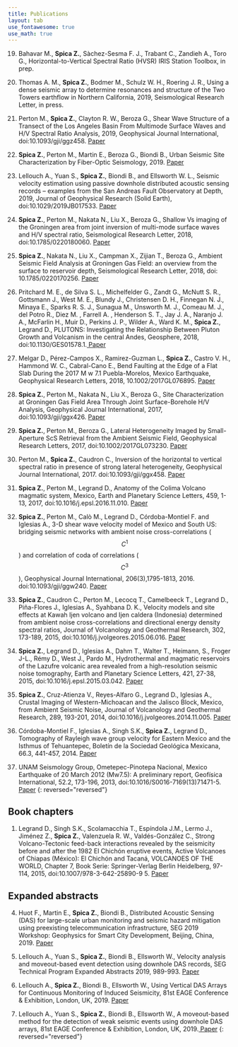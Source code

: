 ```yaml
---
title: Publications
layout: tab
use_fontawesome: true
use_math: true
---
```


19. Bahavar M., **Spica Z.**, Sàchez-Sesma F. J., Trabant C., Zandieh A., Toro G., Horizontal-to-Vertical Spectral Ratio (HVSR) IRIS Station Toolbox, in prep. 

18. Thomas A. M., **Spica Z.**, Bodmer M., Schulz W. H., Roering J. R., Using a dense seismic array to determine resonances and structure of the Two Towers earthflow in Northern California, 2019, Seismological Research Letter, in press.

17. Perton M., **Spica Z.**, Clayton R. W., Beroza G., Shear Wave Structure of a Transect of the Los Angeles Basin From Multimode Surface Waves and H/V Spectral Ratio Analysis, 2019, Geophysical Journal International, doi:10.1093/gji/ggz458. <a href="https://drive.google.com/open?id=1a51c1C_lLjZQSrfaC2G-Vebje8Vh8rRv" target="_blank"><i class="fa fa-file-pdf"></i> Paper</a>

16. **Spica Z.**, Perton M., Martin E., Beroza G., Biondi B., Urban Seismic Site Characterization by Fiber-Optic Seismology, 2019. <a href="https://eartharxiv.org/j8vn9" target="_blank"><i class="fa fa-file-pdf"></i> Paper</a>

15. Lellouch A., Yuan S., **Spica Z.**, Biondi B., and Ellsworth W. L., Seismic velocity estimation using passive downhole distributed acoustic sensing records – examples from the San Andreas Fault Observatory at Depth, 2019, Journal of Geophysical Research (Solid Earth), doi:10.1029/2019JB017533. <a href="https://drive.google.com/file/d/1t9InBMk5L_22fcEepJIPyOPILVZrerdE/view?usp=sharing" target="_blank"><i class="fa fa-file-pdf"></i> Paper</a>

14. **Spica Z.**, Perton M., Nakata N., Liu X., Beroza G., Shallow Vs imaging of the Groningen area from joint inversion of multi-mode surface waves and H/V spectral ratio, Seismological Research Letter, 2018, doi:10.1785/0220180060. <a href="https://drive.google.com/open?id=1SIf5uoR2gKO0vjCJnGVpFw8mMwJl2szL" target="_blank"><i class="fa fa-file-pdf"></i> Paper</a>

13. **Spica Z.**, Nakata N., Liu X., Campman X., Zijian T., Beroza G., Ambient Seismic Field Analysis at Groningen Gas Field: an overview from the surface to reservoir depth, Seismological Research Letter, 2018, doi: 10.1785/0220170256. <a href="https://drive.google.com/open?id=1roXfagn5u21iyziD7XVCd3pknYTs9mTl" target="_blank"><i class="fa fa-file-pdf"></i> Paper</a>

12. Pritchard M. E., de Silva S. L., Michelfelder G., Zandt G., McNutt S. R., Gottsmann J., West M. E., Blundy J., Christensen D. H., Finnegan N. J., Minaya E., Sparks R. S. J., Sunagua M., Unsworth M. J., Comeau M. J., del Potro R., Diez M. , Farrell A. , Henderson S. T., Jay J. A., Naranjo J. A., McFarlin H., Muir D., Perkins J. P., Wilder A., Ward K. M., **Spica Z.**, Legrand D., PLUTONS: Investigating the Relationship Between Pluton Growth and Volcanism in the central Andes, Geosphere, 2018, doi:10.1130/GES01578.1.<a href="https://drive.google.com/open?id=1iwdobXT7rL9fmeWXeIY1krAHEeSLEG7x" target="_blank"><i class="fa fa-file-pdf"></i> Paper</a>

11. Melgar D., Pérez-Campos X., Ramirez-Guzman L., **Spica Z.**, Castro V. H., Hammond W. C., Cabral-Cano E., Bend Faulting at the Edge of a Flat Slab During the 2017 M w 7.1 Puebla-Morelos, Mexico Earthquake, Geophysical Research Letters, 2018, 10.1002/2017GL076895. <a href="https://drive.google.com/open?id=1lwOybhX3rAlSUuIbtg70Bn-diEaTbmiv" target="_blank"><i class="fa fa-file-pdf"></i> Paper</a>

10. **Spica Z.**, Perton M., Nakata N., Liu X., Beroza G., Site Characterization at Groningen Gas Field Area Through Joint Surface-Borehole H/V Analysis, Geophysical Journal International, 2017, doi:10.1093/gji/ggx426. <a href="https://drive.google.com/open?id=1BnT9XFHOWSnuM1l2OEM2JccngRdXi51k" target="_blank"><i class="fa fa-file-pdf"></i> Paper</a>

9. **Spica Z.**, Perton M., Beroza G., Lateral Heterogeneity Imaged by Small-Aperture ScS Retrieval from the Ambient Seismic Field, Geophysical Research Letters, 2017, doi:10.1002/2017GL073230. <a href="https://drive.google.com/open?id=0B9EECE2zCPBqcTFlMW1sSlk0bXM" target="_blank"><i class="fa fa-file-pdf"></i> Paper</a>

8. Perton M., **Spica Z.**, Caudron C., Inversion of the horizontal to vertical spectral ratio in presence of strong lateral heterogeneity, Geophysical Journal International, 2017. doi:10.1093/gji/ggx458. <a href="https://drive.google.com/open?id=1p_FLRT6wCYuEyXzxfp8z0LoGqT7t5thv" target="_blank"><i class="fa fa-file-pdf"></i> Paper</a>

7. **Spica Z.**, Perton M., Legrand D., Anatomy of the Colima Volcano magmatic system, Mexico, Earth and Planetary Science Letters, 459, 1-13, 2017, doi:10.1016/j.epsl.2016.11.010. <a href="https://drive.google.com/open?id=0B9EECE2zCPBqZS01VUtabmNCWW8" target="_blank"><i class="fa fa-file-pdf"></i> Paper</a>

6. **Spica Z.**, Perton M., Calò M., Legrand D., Córdoba-Montiel F. and Iglesias A., 3-D shear wave velocity model of Mexico and South US: bridging seismic networks with ambient noise cross-correlations ($$C^1$$) and correlation of coda of correlations ($$C^3$$), Geophysical Journal International, 206(3),1795-1813, 2016. doi:10.1093/gji/ggw240. <a href="https://drive.google.com/open?id=0B9EECE2zCPBqSEhxa0pmR0locDQ" target="_blank"><i class="fa fa-file-pdf"></i> Paper</a>

5. **Spica Z.**, Caudron C., Perton M., Lecocq T., Camelbeeck T., Legrand D., Piña-Flores J., Iglesias A., Syahbana D. K., Velocity models and site effects at Kawah Ijen volcano and Ijen caldera (Indonesia) determined from ambient noise cross-correlations and directional energy density spectral ratios, Journal of Volcanology and Geothermal Research, 302, 173-189, 2015, doi:10.1016/j.jvolgeores.2015.06.016. <a href="https://drive.google.com/open?id=0B9EECE2zCPBqdkxndUk2dDgtOTQ" target="_blank"><i class="fa fa-file-pdf"></i> Paper</a>

4. **Spica Z.**, Legrand D., Iglesias A., Dahm T., Walter T., Heimann, S., Froger J-L., Rémy D., West J., Pardo M., Hydrothermal and magmatic reservoirs of the Lazufre volcanic area revealed from a high-resolution seismic noise tomography, Earth and Planetary Science Letters, 421, 27-38, 2015, doi:10.1016/j.epsl.2015.03.042. <a href="https://drive.google.com/open?id=0B9EECE2zCPBqc2g2bnp6S2QtYlE" target="_blank"><i class="fa fa-file-pdf"></i> Paper</a>

3. **Spica Z.**, Cruz-Atienza V., Reyes-Alfaro G., Legrand D., Iglesias A., Crustal Imaging of Western-Michoacan and the Jalisco Block, Mexico, from Ambient Seismic Noise, Journal of Volcanology and Geothermal Research, 289, 193-201, 2014, doi:10.1016/j.jvolgeores.2014.11.005. <a href="https://drive.google.com/open?id=0B9EECE2zCPBqWXlPLUZmOHRldVk" target="_blank"><i class="fa fa-file-pdf"></i> Paper</a>

2. Córdoba-Montiel F., Iglesias A., Singh S.K., **Spica Z.**, Legrand D., Tomography of Rayleigh wave group velocity for Eastern Mexico and the Isthmus of Tehuantepec, Boletín de la Sociedad Geológica Mexicana, 66.3, 441-457, 2014. <a href="https://drive.google.com/open?id=0B9EECE2zCPBqNUl2T2s2WWxua1k" target="_blank"><i class="fa fa-file-pdf"></i> Paper</a>

1. UNAM Seismology Group, Ometepec-Pinotepa Nacional, Mexico Earthquake of 20 March 2012 (Mw7.5): A preliminary report, Geofísica International, 52.2, 173-196, 2013, doi:10.1016/S0016-7169(13)71471-5. <a href="https://drive.google.com/open?id=0B9EECE2zCPBqM2poaEpOeXMyc3c" target="_blank"><i class="fa fa-file-pdf"></i> Paper</a>
{: reversed="reversed"}

<h2>Book chapters</h2>

1. Legrand D., Singh S.K., Scolamacchia T., Espíndola J.M., Lermo J., Jiménez Z., **Spica Z.**, Valenzuela R. W., Valdés-González C., Strong Volcano-Tectonic feed-back interactions revealed by the seismicity before and after the 1982 El Chichón eruptive events, Active Volcanoes of Chiapas (México): El Chichón and Tacaná, VOLCANOES OF THE WORLD, Chapter 7, Book Serie: Springer-Verlag Berlin Heidelberg, 97-114, 2015, doi:10.1007/978-3-642-25890-9 5.   <a href="https://drive.google.com/open?id=0B9EECE2zCPBqV1dKQ0pYM0huZ2s" target="_blank"><i class="fa fa-file-pdf"></i> Paper</a>


<h2>Expanded abstracts</h2>

4. Huot F., Martin E., **Spica Z.**, Biondi B., Distributed Acoustic Sensing (DAS) for large-scale urban monitoring and seismic hazard mitigation using preexisting telecommunication infrastructure, SEG 2019 Workshop: Geophysics for Smart City Development, Beijing, China, 2019. <a href="https://drive.google.com/file/d/14K5A8gnhbK7ZpOKxN-DEJTJxb0ymcvPi/view?usp=sharing" target="_blank"><i class="fa fa-file-pdf"></i> Paper</a>

3. Lellouch A., Yuan S., **Spica Z.**, Biondi B., Ellsworth W., Velocity analysis and moveout-based event detection using downhole DAS records, SEG Technical Program Expanded Abstracts 2019, 989-993. <a href="https://drive.google.com/file/d/1cq53xPfmSjXPlkRvHvC0mX9toJV391OQ/view?usp=sharing" target="_blank"><i class="fa fa-file-pdf"></i> Paper</a>

2. Lellouch A., **Spica Z.**, Biondi B., Ellsworth W., Using Vertical DAS Arrays for Continuous Monitoring of Induced Seismicity, 81st EAGE Conference & Exhibition, London, UK, 2019. <a href="https://drive.google.com/file/d/1ad4bSTVxYPnKy9-crJZcX0xldDiLCy9O/view?usp=sharing" target="_blank"><i class="fa fa-file-pdf"></i> Paper</a>

1. Lellouch A., Yuan S., **Spica Z.**, Biondi B., Ellsworth W., A moveout-based method for the detection of weak seismic events using downhole DAS arrays, 81st EAGE Conference & Exhibition, London, UK, 2019.<a href="https://drive.google.com/file/d/1ji_YBLzqXUXrD6OMuLrt88NuhErpnCku/view?usp=sharing" target="_blank"><i class="fa fa-file-pdf"></i> Paper</a>
{: reversed="reversed"}
